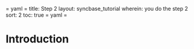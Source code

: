 = yaml =
title: Step 2
layout: syncbase_tutorial
wherein: you do the step 2
sort: 2
toc: true
= yaml =

# Introduction
